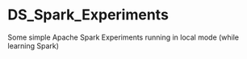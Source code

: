 # DS_Spark_Experiments

Some simple Apache Spark Experiments running in local mode (while learning Spark)


